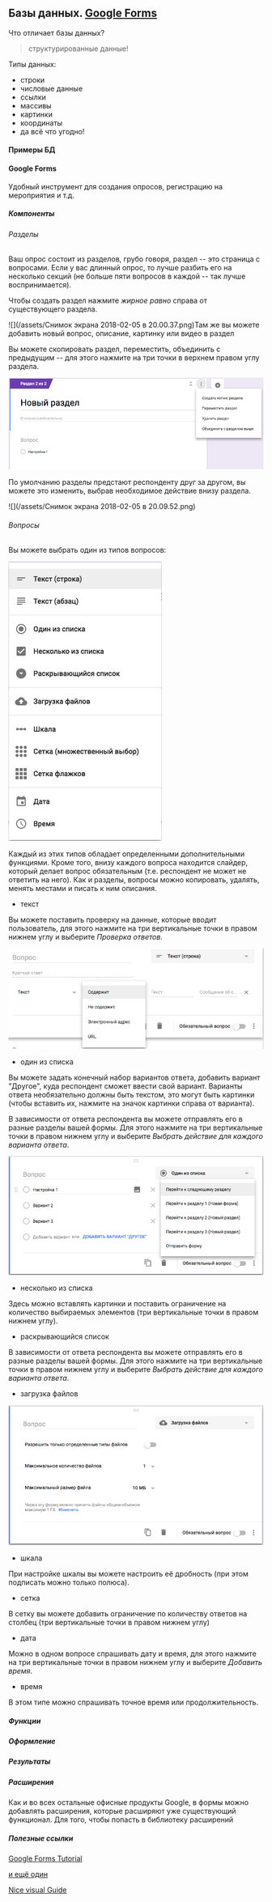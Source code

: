 ## Базы данных. [Google Forms](https://docs.google.com/forms/u/0/)

Что отличает базы данных?

> структурированные данные!

Типы данных:

* строки
* числовые данные
* ссылки
* массивы
* картинки
* координаты
* да всё что угодно!

#### Примеры БД

#### Google Forms

Удобный инструмент для создания опросов, регистрацию на мероприятия и т.д.

##### Компоненты

###### Разделы

Ваш опрос состоит из разделов, грубо говоря, раздел -- это страница с вопросами. Если у вас длинный опрос, то лучше разбить его на несколько секций \(не больше пяти вопросов в каждой -- так лучше воспринимается\).

Чтобы создать раздел нажмите _жирное равно_ справа от существующего раздела.

![](/assets/Снимок экрана 2018-02-05 в 20.00.37.png)Там же вы можете добавить новый вопрос, описание, картинку или видео в раздел

Вы можете скопировать раздел, переместить, объединить с предыдущим -- для этого нажмите на три точки в верхнем правом углу раздела.

![](/assets/iimport.png)

По умолчанию разделы предстают респонденту друг за другом, вы можете это изменить, выбрав необходимое действие внизу раздела.

![](/assets/Снимок экрана 2018-02-05 в 20.09.52.png)

###### Вопросы

Вы можете выбрать один из типов вопросов:

![](/assets/impoort.png)

Каждый из этих типов обладает определенными дополнительными функциями. Кроме того, внизу каждого вопроса находится слайдер, который делает вопрос обязательным \(т.е. респондент не может не ответить на него\). Как и разделы, вопросы можно копировать, удалять, менять местами и писать к ним описания.

* текст

Вы можете поставить проверку на данные, которые вводит пользователь, для этого нажмите на три вертикальные точки в правом нижнем углу и выберите _Проверка ответов_.

![](/assets/himport.png)

* один из списка

Вы можете задать конечный набор вариантов ответа, добавить вариант "Другое", куда респондент сможет ввести свой вариант. Варианты ответа необязательно должны быть текстом, это могут быть картинки \(чтобы вставить их, нажмите на значок картинки справа от варианта\).

В зависимости от ответа респондента вы можете отправлять его в разные разделы вашей формы. Для этого нажмите на три вертикальные точки в правом нижнем углу и выберите _Выбрать действие для каждого варианта ответа_.

![](/assets/limport.png)

* несколько из списка

Здесь можно вставлять картинки и поставить ограничение на количество выбираемых элементов \(три вертикальные точки в правом нижнем углу\).

* раскрывающийся список

В зависимости от ответа респондента вы можете отправлять его в разные разделы вашей формы. Для этого нажмите на три вертикальные точки в правом нижнем углу и выберите _Выбрать действие для каждого варианта ответа_.

* загрузка файлов

![](/assets/kkimport.png)

* шкала

При настройке шкалы вы можете настроить её дробность \(при этом подписать можно только полюса\).

* сетка

В сетку вы можете добавить ограничение по количеству ответов на столбец \(три вертикальные точки в правом нижнем углу\)

* дата

Можно в одном вопросе спрашивать дату и время, для этого нажмите на три вертикальные точки в правом нижнем углу и выберите _Добавить время_.

* время

В этом типе можно спрашивать точное время или продолжительность.

##### Функции

##### Оформление

##### Результаты

##### Расширения

Как и во всех остальные офисные продукты Google, в формы можно добавлять расширения, которые расширяют уже существующий функционал. Для того, чтобы попасть в библиотеку расширений

##### Полезные ссылки

[Google Forms Tutorial](https://zapier.com/learn/google-sheets/how-to-use-google-forms/)

[и ещё один](https://www.fieldboom.com/blog/google-forms/)

[Nice visual Guide](https://lifehacker.com/learn-how-to-master-google-forms-with-this-handy-visual-1784277586)

